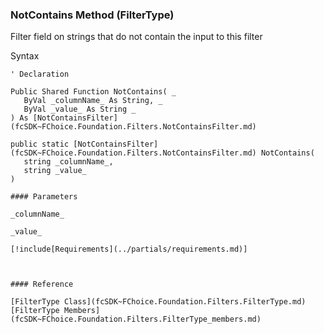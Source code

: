 ﻿### NotContains Method (FilterType)

Filter field on strings that do not contain the input to this filter

Syntax

```vbnet
' Declaration

Public Shared Function NotContains( _
   ByVal _columnName_ As String, _
   ByVal _value_ As String _
) As [NotContainsFilter](fcSDK~FChoice.Foundation.Filters.NotContainsFilter.md)

public static [NotContainsFilter](fcSDK~FChoice.Foundation.Filters.NotContainsFilter.md) NotContains( 
   string _columnName_,
   string _value_
)

#### Parameters

_columnName_

_value_

[!include[Requirements](../partials/requirements.md)]



#### Reference

[FilterType Class](fcSDK~FChoice.Foundation.Filters.FilterType.md)  
[FilterType Members](fcSDK~FChoice.Foundation.Filters.FilterType_members.md)